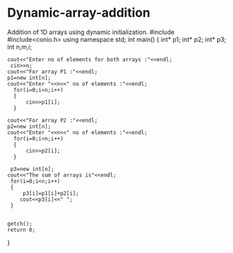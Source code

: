 







# Dynamic-array-addition
Addition of 1D arrays using dynamic initialization.
#include<iostream>
#include<conio.h>
using namespace std;
int main()
{
    int* p1;
    int* p2;
    int* p3;
    int n,m,i;

    cout<<"Enter no of elements for both arrays :"<<endl;
     cin>>n;
    cout<<"For array P1 :"<<endl;
    p1=new int[n];
    cout<<"Enter "<<n<<" no of elements :"<<endl;
      for(i=0;i<n;i++)
      {
          cin>>p1[i];
      }

    cout<<"For array P2 :"<<endl;
    p2=new int[n];
    cout<<"Enter "<<n<<" no of elements :"<<endl;
      for(i=0;i<n;i++)
      {
          cin>>p2[i];
      }

     p3=new int[n];
    cout<<"The sum of arrays is"<<endl;
     for(i=0;i<n;i++)
     {
         p3[i]=p1[i]+p2[i];
        cout<<p3[i]<<" ";
     }


    getch();
    return 0;
}




